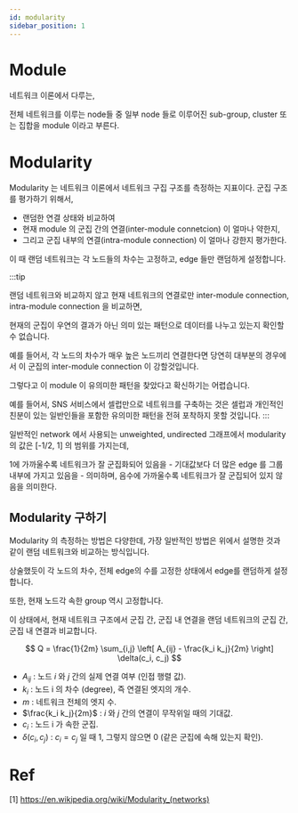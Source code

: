 ```yaml
---
id: modularity
sidebar_position: 1
---
```

# Module

네트워크 이론에서 다루는,

전체 네트워크를 이루는 node들 중 일부 node 들로 이루어진 sub-group, cluster 또는 집합을 module 이라고 부른다.

# Modularity

Modularity 는 네트워크 이론에서 네트워크 구집 구조를 측정하는 지표이다. 군집 구조를 평가하기 위해서,

- 랜덤한 연결 상태와 비교하여 
- 현재 module 의 군집 간의 연결(inter-module connetcion) 이 얼마나 약한지,
- 그리고 군집 내부의 연결(intra-module connection) 이 얼마나 강한지 평가한다.

이 때 랜덤 네트워크는 각 노드들의 차수는 고정하고, edge 들만 랜덤하게 설정합니다. 

:::tip

랜덤 네트워크와 비교하지 않고 현재 네트워크의 연결로만 inter-module connection, intra-module connection 을 비교하면,

현재의 군집이 우연의 결과가 아닌 의미 있는 패턴으로 데이터를 나누고 있는지 확인할 수 없습니다. 

예를 들어서, 각 노드의 차수가 매우 높은 노드끼리 연결한다면 당연히 대부분의 경우에서 이 군집의 inter-module connection 이 강할것입니다. 

그렇다고 이 module 이 유의미한 패턴을 찾았다고 확신하기는 어렵습니다.

예를 들어서, SNS 서비스에서 셀럽만으로 네트워크를 구축하는 것은 셀럽과 개인적인 친분이 있는 일반인들을 포함한 유의미한 패턴을 전혀 포착하지 못할 것입니다.
:::

일반적인 network 에서 사용되는 unweighted, undirected 그래프에서 modularity 의 값은 [-1/2, 1] 의 범위를 가지는데,

1에 가까울수록 네트워크가 잘 군집화되어 있음을 - 기대값보다 더 많은 edge 를 그룹 내부에 가지고 있음을 - 의미하며, 음수에 가까울수록 네트워크가 잘 군집되어 있지 않음을 의미한다. 

## Modularity 구하기

Modularity 의 측정하는 방법은 다양한데, 가장 일반적인 방법은 위에서 설명한 것과 같이 랜덤 네트워크와 비교하는 방식입니다.

상술했듯이 각 노드의 차수, 전체 edge의 수를 고정한 상태에서 edge를 랜덤하게 설정합니다.

또한, 현재 노드각 속한 group 역시 고정합니다.

이 상태에서, 현재 네트워크 구조에서 군집 간, 군집 내 연결을 랜덤 네트워크의 군집 간, 군집 내 연결과 비교합니다.


$$
Q = \frac{1}{2m} \sum_{i,j} \left[ A_{ij} - \frac{k_i k_j}{2m} \right] \delta(c_i, c_j)
$$

- $A_{ij}$ : 노드  $i$ 와  $j$  간의 실제 연결 여부 (인접 행렬 값).
- $k_i$ : 노드  i 의 차수 (degree), 즉 연결된 엣지의 개수.
- $m$ : 네트워크 전체의 엣지 수.
- $\frac{k_i k_j}{2m}$ :  $i$ 와  $j$  간의 연결이 무작위일 때의 기대값.
- $c_i$ : 노드  i 가 속한 군집.
- $\delta(c_i, c_j)$ :  $c_i = c_j$ 일 때 1, 그렇지 않으면 0 (같은 군집에 속해 있는지 확인).


# Ref

[1] https://en.wikipedia.org/wiki/Modularity_(networks)